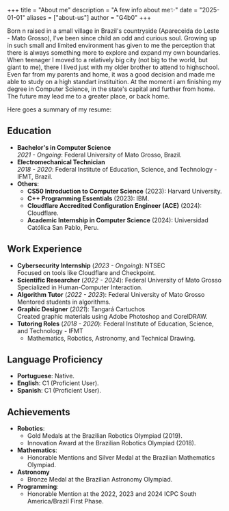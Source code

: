 +++
title = "About me"
description = "A few info about me✨"
date = "2025-01-01"
aliases = ["about-us"]
author = "G4b0"
+++

Born n raised in a small village in Brazil's countryside (Apareceida do Leste - Mato Grosso), I've been since child an odd and curious soul. Growing up in such small and limited environment has given to me the perception that there is always something more to explore and expand my own boundaries. When teenager I moved to a relatively big city (not big to the world, but giant to me), there I lived just with my older brother to attend to highschool. Even far from my parents and home, it was a good decision and made me able to study on a high standart instituition. At the moment i am finishing my degree in Computer Science, in the state's capital and further from home. The future may lead me to a greater place, or back home. 

Here goes a summary of my resume:

## Education
- **Bachelor's in Computer Science**  
  *2021 - Ongoing*: Federal University of Mato Grosso, Brazil.  
- **Electromechanical Technician**  
  *2018 - 2020*: Federal Institute of Education, Science, and Technology - IFMT, Brazil.  
- **Others**:
  - **CS50 Introduction to Computer Science** (2023): Harvard University.
  - **C++ Programming Essentials** (2023): IBM.
  -  **Cloudflare Accredited Configuration Engineer (ACE)** (2024): Cloudflare.
  - **Academic Internship in Computer Science** (2024): Universidad Católica San Pablo, Peru.

## Work Experience
- **Cybersecurity Internship** (*2023 - Ongoing*): NTSEC  
  Focused on tools like Cloudflare and Checkpoint.  
- **Scientific Researcher** (*2022 - 2024*): Federal University of Mato Grosso  
  Specialized in Human-Computer Interaction.  
- **Algorithm Tutor** (*2022 - 2023*): Federal University of Mato Grosso  
  Mentored students in algorithms.  
- **Graphic Designer** (*2021*): Tangará Cartuchos  
  Created graphic materials using Adobe Photoshop and CorelDRAW.  
- **Tutoring Roles** (*2018 - 2020*): Federal Institute of Education, Science, and Technology - IFMT  
  - Mathematics, Robotics, Astronomy, and Technical Drawing.

## Language Proficiency
- **Portuguese**: Native.  
- **English**: C1 (Proficient User).  
- **Spanish**: C1 (Proficient User).

## Achievements
- **Robotics**:
  - Gold Medals at the Brazilian Robotics Olympiad (2019).
  - Innovation Award at the Brazilian Robotics Olympiad (2018).
- **Mathematics**:
  - Honorable Mentions and Silver Medal at the Brazilian Mathematics Olympiad.
- **Astronomy**
  - Bronze Medal at the Brazilian Astronomy Olympiad.
- **Programming**:
  - Honorable Mention at the 2022, 2023 and 2024 ICPC South America/Brazil First Phase.
